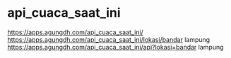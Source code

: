 # api_cuaca_saat_ini
https://apps.agungdh.com/api_cuaca_saat_ini/
https://apps.agungdh.com/api_cuaca_saat_ini/lokasi/bandar lampung
https://apps.agungdh.com/api_cuaca_saat_ini/api?lokasi=bandar lampung
